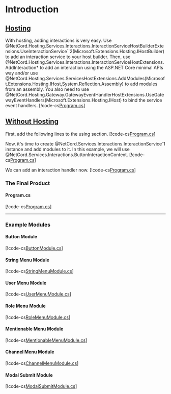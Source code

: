 # Introduction

## [Hosting](#tab/hosting)

With hosting, adding interactions is very easy. Use @NetCord.Hosting.Services.Interactions.InteractionServiceHostBuilderExtensions.UseInteractionService``2(Microsoft.Extensions.Hosting.IHostBuilder) to add an interaction service to your host builder. Then, use @NetCord.Hosting.Services.Interactions.InteractionServiceHostExtensions.AddInteraction* to add an interaction using the ASP.NET Core minimal APIs way and/or use @NetCord.Hosting.Services.ServicesHostExtensions.AddModules(Microsoft.Extensions.Hosting.IHost,System.Reflection.Assembly) to add modules from an assembly. You also need to use @NetCord.Hosting.Gateway.GatewayEventHandlerHostExtensions.UseGatewayEventHandlers(Microsoft.Extensions.Hosting.IHost) to bind the service event handlers.
[!code-cs[Program.cs](IntroductionHosting/Program.cs?highlight=11-17,20-28)]

## [Without Hosting](#tab/without-hosting)

First, add the following lines to the using section.
[!code-cs[Program.cs](Introduction/Program.cs#L4-L5)]

Now, it's time to create @NetCord.Services.Interactions.InteractionService`1 instance and add modules to it. In this example, we will use @NetCord.Services.Interactions.ButtonInteractionContext.
[!code-cs[Program.cs](Introduction/Program.cs#L12-L13)]

We can add an interaction handler now.
[!code-cs[Program.cs](Introduction/Program.cs#L15-L32)]

### The Final Product

#### Program.cs
[!code-cs[Program.cs](Introduction/Program.cs)]

***

### Example Modules

#### Button Module
[!code-cs[ButtonModule.cs](Introduction/ButtonModule.cs)]

#### String Menu Module
[!code-cs[StringMenuModule.cs](Introduction/StringMenuModule.cs)]

#### User Menu Module
[!code-cs[UserMenuModule.cs](Introduction/UserMenuModule.cs)]

#### Role Menu Module
[!code-cs[RoleMenuModule.cs](Introduction/RoleMenuModule.cs)]

#### Mentionable Menu Module
[!code-cs[MentionableMenuModule.cs](Introduction/MentionableMenuModule.cs)]

#### Channel Menu Module
[!code-cs[ChannelMenuModule.cs](Introduction/ChannelMenuModule.cs)]

#### Modal Submit Module
[!code-cs[ModalSubmitModule.cs](Introduction/ModalSubmitModule.cs)]